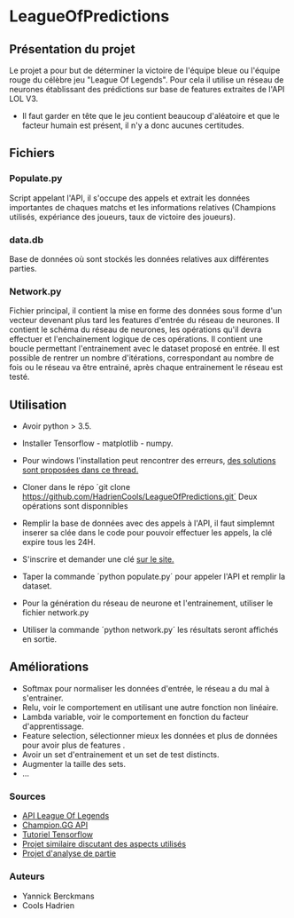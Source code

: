 # LeagueOfPredictions


## Présentation du projet

Le projet a pour but de déterminer la victoire de l'équipe bleue ou l'équipe rouge du célèbre jeu "League Of Legends".
Pour cela il utilise un réseau de neurones établissant des prédictions sur base de features extraites de l'API LOL V3.

* Il faut garder en tête que le jeu contient beaucoup d'aléatoire et que le facteur humain est présent, il n'y a donc aucunes certitudes.

## Fichiers 

### Populate.py

Script appelant l'API, il s'occupe des appels et extrait les données importantes de chaques matchs et les informations relatives (Champions utilisés, expériance des joueurs, taux de victoire des joueurs).

### data.db

Base de données où sont stockés les données relatives aux différentes parties.

### Network.py

Fichier principal, il contient la mise en forme des données sous forme d'un vecteur devenant plus tard les features d'entrée du réseau de neurones.
Il contient le schéma du réseau de neurones, les opérations qu'il devra effectuer et  l'enchainement logique de ces opérations. 
Il contient une boucle permettant l'entrainement avec le dataset proposé en entrée.
Il est possible de rentrer un nombre d'itérations, correspondant au nombre de fois ou le réseau va être entrainé, après chaque entrainement le réseau est testé. 

## Utilisation 
* Avoir python > 3.5.
* Installer Tensorflow - matplotlib - numpy.
* Pour windows l'installation peut rencontrer des erreurs, [des solutions sont proposées dans ce thread.](https://github.com/tensorflow/tensorflow/issues/5949)
* Cloner dans le répo ´git clone https://github.com/HadrienCools/LeagueOfPredictions.git´
Deux opérations sont disponnibles
* Remplir la base de données avec des appels à l'API, il faut simplemnt inserer sa clée dans le code pour pouvoir effectuer les appels, la clé expire tous les 24H.
* S'inscrire et demander une clé [sur le site.](https://developer.riotgames.com/)
* Taper la commande ´python populate.py´ pour appeler l'API et remplir la dataset.

* Pour la génération du réseau de neurone et l'entrainement, utiliser le fichier network.py
* Utiliser la commande ´python network.py´ les résultats seront affichés en sortie.

## Améliorations 
* Softmax pour normaliser les données d'entrée, le réseau a du mal à s'entrainer.
* Relu, voir le comportement en utilisant une autre fonction non linéaire.
* Lambda variable, voir le comportement en fonction du facteur d'apprentissage.
* Feature selection, sélectionner mieux les données et plus de données pour avoir plus de features .
* Avoir un set d'entrainement et un set de test distincts.
* Augmenter la taille des sets.
* ...

### Sources
* [API League Of Legends](https://developer.riotgames.com/api-methods/)
* [Champion.GG API](http://api.champion.gg/)
* [Tutoriel Tensorflow](https://www.youtube.com/watch?v=O9yl9KKKoQI)
* [Projet similaire discutant des aspects utilisés](https://github.com/apovedamckay/LoL-neural-network)
* [Projet d'analyse de partie](https://github.com/vingtfranc/LoLAnalyzer)

### Auteurs

* Yannick Berckmans
* Cools Hadrien
